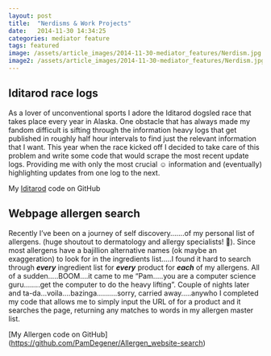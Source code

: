 ```yaml
---
layout: post
title:  "Nerdisms & Work Projects"
date:   2014-11-30 14:34:25
categories: mediator feature
tags: featured
image: /assets/article_images/2014-11-30-mediator_features/Nerdism.jpg
image2: /assets/article_images/2014-11-30-mediator_features/Nerdism.jpg
---
```


## Iditarod race logs

As a lover of unconventional sports I adore the Iditarod dogsled race that takes place every year in Alaska. One obstacle that has always made my fandom difficult is sifting through the information heavy logs that get published in roughly half hour intervals to find just the relevant information that I want. This year when the race kicked off I decided to take care of this problem and write some code that would scrape the most recent update logs. Providing me with only the most crucial :relaxed: information and (eventually) highlighting updates from one log to the next. 

My [Iditarod] code on GitHub

[Iditarod]: https://github.com/PamDegener/Iditarod


## Webpage allergen search

Recently I’ve been on a journey of self discovery…….of my personal list of allergens. (huge shoutout to dermatology and allergy specialists! :clap:).  Since most allergens have a bajillion alternative names (ok maybe an exaggeration)  to look for in the ingredients list…..I found it hard to search through __*every*__ ingredient list for __*every*__ product for __*each*__ of my allergens. All of a sudden…..BOOM….it came to me “Pam…..you are a computer science guru……..get the computer to do the heavy lifting”. Couple of nights later and ta-da…voila….bazinga……….sorry, carried away…..anywho I completed my code that allows me to simply input the URL of for a product and it searches the page, returning any matches to words in my allergen master list. 

[My Allergen code on GitHub] (https://github.com/PamDegener/Allergen_website-search)
